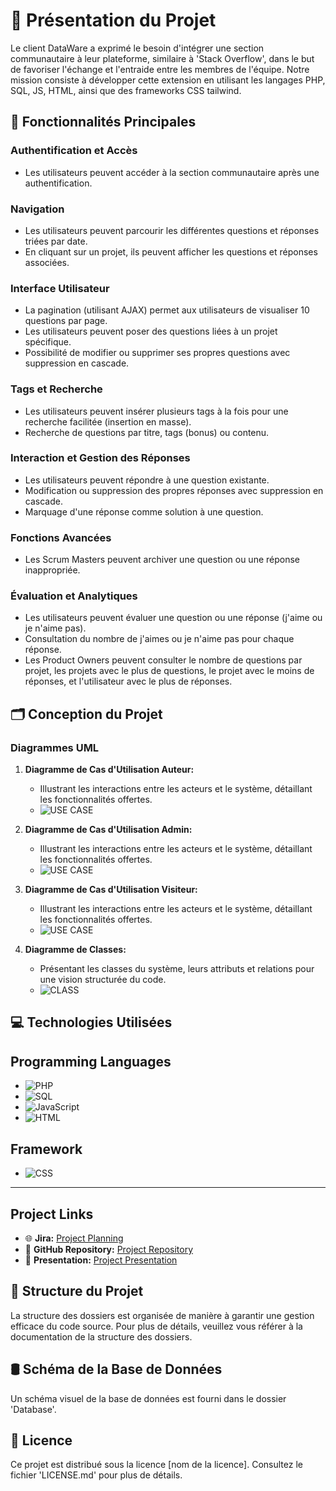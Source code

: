 # 🌟 Présentation du Projet

Le client DataWare a exprimé le besoin d'intégrer une section communautaire à leur plateforme, similaire à 'Stack Overflow', dans le but de favoriser l'échange et l'entraide entre les membres de l'équipe. Notre mission consiste à développer cette extension en utilisant les langages PHP, SQL, JS, HTML, ainsi que des frameworks CSS tailwind.

## 🚀 Fonctionnalités Principales

### Authentification et Accès

- Les utilisateurs peuvent accéder à la section communautaire après une authentification.

### Navigation

- Les utilisateurs peuvent parcourir les différentes questions et réponses triées par date.
- En cliquant sur un projet, ils peuvent afficher les questions et réponses associées.

### Interface Utilisateur

- La pagination (utilisant AJAX) permet aux utilisateurs de visualiser 10 questions par page.
- Les utilisateurs peuvent poser des questions liées à un projet spécifique.
- Possibilité de modifier ou supprimer ses propres questions avec suppression en cascade.

### Tags et Recherche

- Les utilisateurs peuvent insérer plusieurs tags à la fois pour une recherche facilitée (insertion en masse).
- Recherche de questions par titre, tags (bonus) ou contenu.

### Interaction et Gestion des Réponses

- Les utilisateurs peuvent répondre à une question existante.
- Modification ou suppression des propres réponses avec suppression en cascade.
- Marquage d'une réponse comme solution à une question.

### Fonctions Avancées

- Les Scrum Masters peuvent archiver une question ou une réponse inappropriée.

### Évaluation et Analytiques

- Les utilisateurs peuvent évaluer une question ou une réponse (j'aime ou je n'aime pas).
- Consultation du nombre de j'aimes ou je n'aime pas pour chaque réponse.
- Les Product Owners peuvent consulter le nombre de questions par projet, les projets avec le plus de questions, le projet avec le moins de réponses, et l'utilisateur avec le plus de réponses.

## 🗂️ Conception du Projet

### Diagrammes UML

1. **Diagramme de Cas d'Utilisation Auteur:**

   - Illustrant les interactions entre les acteurs et le système, détaillant les fonctionnalités offertes.
   - ![USE CASE](./imgrm/uc.PNG)
2. **Diagramme de Cas d'Utilisation Admin:**

   - Illustrant les interactions entre les acteurs et le système, détaillant les fonctionnalités offertes.
   - ![USE CASE](./imgrm/uc.PNG)
3. **Diagramme de Cas d'Utilisation Visiteur:**

   - Illustrant les interactions entre les acteurs et le système, détaillant les fonctionnalités offertes.
   - ![USE CASE](./imgrm/uc.PNG)


2. **Diagramme de Classes:**

   - Présentant les classes du système, leurs attributs et relations pour une vision structurée du code.
   - ![CLASS](./imgrm/class.PNG)



## 💻 Technologies Utilisées

## Programming Languages

- ![PHP](https://img.shields.io/badge/PHP-5.2.1.x-blue?style=flat-square&logo=php)
- ![SQL](https://img.shields.io/badge/SQL-MySQL-blue?style=flat-square&logo=mysql)
- ![JavaScript](https://img.shields.io/badge/JavaScript-ES6-yellow?style=flat-square&logo=javascript)
- ![HTML](https://img.shields.io/badge/HTML-5-orange?style=flat-square&logo=html5)

## Framework

- ![CSS](https://img.shields.io/badge/CSS-Tailwind%20CSS-38B2AC?style=flat-square&logo=tailwindcss)


<hr>

## Project Links

- 🌐 **Jira:** [Project Planning](https://oumaimaerrada.atlassian.net/jira/software/projects/WP/boards/8/backlog)
- 📂 **GitHub Repository:** [Project Repository](https://github.com/erradaoumaimaa/Wiki)
- 🔗 **Presentation:** [Project Presentation](https://www.canva.com/design/DAF5qTtw3jY/-MPu1-krEULK5HRAIDP44Q/edit)

## 📁 Structure du Projet

La structure des dossiers est organisée de manière à garantir une gestion efficace du code source. Pour plus de détails, veuillez vous référer à la documentation de la structure des dossiers.

## 🛢️ Schéma de la Base de Données

Un schéma visuel de la base de données est fourni dans le dossier 'Database'.

## 📄 Licence

Ce projet est distribué sous la licence [nom de la licence]. Consultez le fichier 'LICENSE.md' pour plus de détails.
